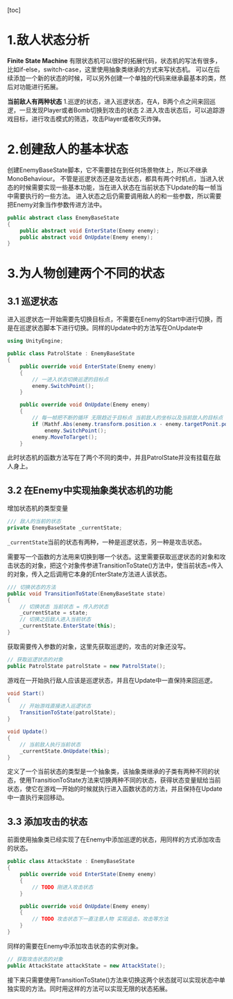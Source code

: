 [toc]

# 1.敌人状态分析
**Finite State Machine**
有限状态机可以很好的拓展代码，状态机的写法有很多，比如if-else，switch-case，这里使用抽象类继承的方式来写状态机。
可以在后续添加一个新的状态的时候，可以另外创建一个单独的代码来继承最基本的类，然后对功能进行拓展。

**当前敌人有两种状态**
1.巡逻的状态，进入巡逻状态，在A，B两个点之间来回巡逻，一旦发现Player或者Bomb切换到攻击的状态
2.进入攻击状态后，可以追踪游戏目标，进行攻击模式的筛选，攻击Player或者吹灭炸弹。

# 2.创建敌人的基本状态
创建EnemyBaseState脚本，它不需要挂在到任何场景物体上，所以不继承MonoBehaviour。
不管是巡逻状态还是攻击状态，都具有两个时机点，当进入状态的时候需要实现一些基本功能，当在进入状态在当前状态下Update的每一帧当中需要执行的一些方法。
进入状态之后仍需要调用敌人的和一些参数，所以需要把Enemy对象当作参数传进方法中。
```csharp
public abstract class EnemyBaseState
{
    public abstract void EnterState(Enemy enemy);
    public abstract void OnUpdate(Enemy enemy);
}
```

# 3.为人物创建两个不同的状态
## 3.1 巡逻状态
进入巡逻状态一开始需要先切换目标点，不需要在Enemy的Start中进行切换，而是在巡逻状态脚本下进行切换。同样的Update中的方法写在OnUpdate中
```csharp
using UnityEngine;

public class PatrolState : EnemyBaseState
{
    public override void EnterState(Enemy enemy)
    {
        // 一进入状态切换巡逻的目标点
        enemy.SwitchPoint();
    }

    public override void OnUpdate(Enemy enemy)
    {
        // 每一帧把不断的循环 无限趋近于目标点 当前敌人的坐标以及当前敌人的目标点
        if (Mathf.Abs(enemy.transform.position.x - enemy.targetPonit.position.x) < 0.01f)
            enemy.SwitchPoint();
        enemy.MoveToTarget();
    }
```
此时状态机的函数方法写在了两个不同的类中，并且PatrolState并没有挂载在敌人身上。

## 3.2 在Enemy中实现抽象类状态机的功能
增加状态机的类型变量
```csharp
/// 敌人的当前的状态
private EnemyBaseState _currentState;
```
`_currentState`当前的状态有两种，一种是巡逻状态，另一种是攻击状态。

需要写一个函数的方法用来切换到哪一个状态。这里需要获取巡逻状态的对象和攻击状态的对象，把这个对象传参进TransitionToState()方法中，使当前状态=传入的对象，传入之后调用它本身的EnterState方法进人该状态。
```csharp
/// 切换状态的方法
public void TransitionToState(EnemyBaseState state)
{
    // 切换状态 当前状态 = 传入的状态
    _currentState = state;
    // 切换之后敌人进入当前状态
    _currentState.EnterState(this);
}
```
获取需要传入参数的对象，这里先获取巡逻的，攻击的对象还没写。
```csharp
// 获取巡逻状态的对象
public PatrolState patrolState = new PatrolState();
```
游戏在一开始执行敌人应该是巡逻状态，并且在Update中一直保持来回巡逻。
```csharp
void Start()
{
    // 开始游戏直接进入巡逻状态
    TransitionToState(patrolState);
}

void Update()
{
    // 当前敌人执行当前状态
    _currentState.OnUpdate(this);
}
```
定义了一个当前状态的类型是一个抽象类，该抽象类继承的子类有两种不同的状态，使用TransitionToState方法来切换两种不同的状态，获得状态变量赋给当前状态，使它在游戏一开始的时候就执行进入函数状态的方法，并且保持在Update中一直执行来回移动。

## 3.3 添加攻击的状态
前面使用抽象类已经实现了在Enemy中添加巡逻的状态，用同样的方式添加攻击的状态。
```csharp
public class AttackState : EnemyBaseState
{
    public override void EnterState(Enemy enemy)
    {
        // TODO 刚进入攻击状态
    }

    public override void OnUpdate(Enemy enemy)
    {
        // TODO 攻击状态下一直注意人物 实现追击，攻击等方法
    }
}
```
同样的需要在Enemy中添加攻击状态的实例对象。
```csharp
// 获取攻击状态的对象
public AttackState attackState = new AttackState();
```
接下来只需要使用TransitionToState()方法来切换这两个状态就可以实现状态中单独实现的方法。同时用这样的方法可以实现无限的状态拓展。